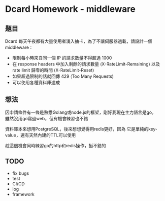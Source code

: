# Dcard Homework - middleware

## 題目

Dcard 每天午夜都有大量使用者湧入抽卡，為了不讓伺服器過載，請設計一個 middleware：

- 限制每小時來自同一個 IP 的請求數量不得超過 1000
- 在 response headers 中加入剩餘的請求數量 (X-RateLimit-Remaining) 以及 rate limit 歸零的時間 (X-RateLimit-Reset)
- 如果超過限制的話就回傳 429 (Too Many Requests)
- 可以使用各種資料庫達成

## 想法

因申請條件有一條是熟悉Golang或node.js的框架，剛好我現在主力語言是go，雖然沒用go寫過web，但有機會練習也不錯

資料庫本來想用PostgreSQL，後來想想覺得用redis更好，因為
它是單純的key-value，還有天然內建的TTL可以使用

趁這個機會同時練習go的http和redis操作，挺不錯的

## TODO

- fix bugs
- test
- CI/CD
- log
- framework
